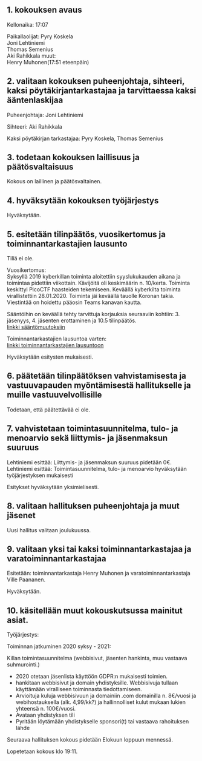 ## 1. kokouksen avaus

Kellonaika: 17:07

Paikallaolijat: Pyry Koskela  
                Joni Lehtiniemi  
                Thomas Semenius  
                Aki Rahikkala 
                muut:  
                Henry Muhonen(17:51 eteenpäin)
                
## 2. valitaan kokouksen puheenjohtaja, sihteeri, kaksi pöytäkirjantarkastajaa ja tarvittaessa kaksi ääntenlaskijaa

Puheenjohtaja: Joni Lehtiniemi

Sihteeri: Aki Rahikkala 

Kaksi pöytäkirjan tarkastajaa: Pyry Koskela, Thomas Semenius 

## 3. todetaan kokouksen laillisuus ja päätösvaltaisuus

Kokous on laillinen ja päätösvaltainen.

## 4. hyväksytään kokouksen työjärjestys

Hyväksytään.

## 5. esitetään tilinpäätös, vuosikertomus ja toiminnantarkastajien lausunto

Tiliä ei ole.

Vuosikertomus:  
Syksyllä 2019 kyberkillan toiminta aloitettiin syyslukukauden aikana ja toimintaa pidettiin viikottain. Kävijöitä oli keskimäärin n. 10/kerta. Toiminta keskittyi PicoCTF haasteiden tekemiseen. Keväällä kyberkilta toiminta virallistettiin 28.01.2020. Toiminta jäi keväällä tauolle Koronan takia. Viestintää on hoidettu pääosin Teams kanavan kautta.

Sääntöihin on keväällä tehty tarvittuja korjauksia seuraaviin kohtiin: 3. jäsenyys, 4. jäsenten erottaminen ja 10.5 tilinpäätös.  
[linkki sääntömuutoksiin](korjauslomake_signed.pdf)

Toiminnantarkastajien lausuntoa varten:  
[linkki toiminnantarkastajien lausuntoon](toiminnantarkastuskertomus_Kkilta_Kevat2020.pdf)

Hyväksytään esitysten mukaisesti.

## 6. päätetään tilinpäätöksen vahvistamisesta ja vastuuvapauden myöntämisestä hallitukselle ja muille vastuuvelvollisille

Todetaan, että päätettävää ei ole.

## 7. vahvistetaan toimintasuunnitelma, tulo- ja menoarvio sekä liittymis- ja jäsenmaksun suuruus

Lehtiniemi esittää: Liittymis- ja jäsenmaksun suuruus pidetään 0€.  
Lehtiniemi esittää: Toimintasuunnitelma, tulo- ja menoarvio hyväksytään työjärjestyksen mukaisesti

Esitykset hyväksytään yksimielisesti.

## 8. valitaan hallituksen puheenjohtaja ja muut jäsenet

Uusi hallitus valitaan joulukuussa.  

## 9. valitaan yksi tai kaksi toiminnantarkastajaa ja varatoiminnantarkastajaa

Esitetään: toiminnantarkastaja Henry Muhonen ja varatoiminnantarkastaja Ville Paananen.

Hyväksytään.

## 10. käsitellään muut kokouskutsussa mainitut asiat.

Työjärjestys:

Toiminnan jatkuminen 2020 syksy - 2021:

Killan toimintasuunnitelma (webbisivut, jäsenten hankinta, muu vastaava suhmurointi.)
- 2020 otetaan jäsenlista käyttöön GDPR:n mukaisesti toimien.   
- hankitaan webbisivut ja domain yhdistyksille. Webbisivuja tullaan käyttämään viralliseen toiminnasta tiedottamiseen.   
- Arvioituja kuluja webbisivuun ja domainiin .com domainilla n. 8€/vuosi ja webihostauksella (alk. 4,99/kk?) ja hallinnolliset kulut mukaan lukien yhteensä n. 100€/vuosi.  
- Avataan yhdistyksen tili  
- Pyritään löytämään yhdistykselle sponsori(t) tai vastaava rahoituksen lähde

Seuraava hallituksen kokous pidetään Elokuun loppuun mennessä. 

Lopetetaan kokous klo 19:11.
